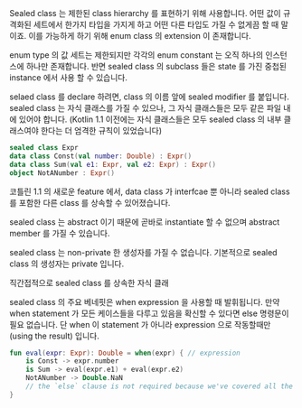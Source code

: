 Sealed class 는 제한된 class hierarchy 를 표현하기 위해 사용합니다. 어떤 값이 규격화된 세트에서 한가지 타입을 가지게 하고 어떤 다른 타입도 가질 수 없게끔 할 때 말이죠. 이를 가능하게 하기 위해 enum class 의 extension 이 존재합니다.

enum type 의 값 세트는 제한되지만 각각의 enum constant 는 오직 하나의 인스턴스에 하나만 존재합니다. 반면 sealed class 의 subclass 들은 state 를 가진 중첩된 instance 에서 사용 할 수 있습니다.

selaed class 를 declare 하려면, class 의 이름 앞에 sealed modifier 를 붙입니다. sealed class 는 자식 클래스를 가질 수 있으나, 그 자식 클래스들은 모두 같은 파일 내에 있어야 합니다. (Kotlin 1.1 이전에는 자식 클래스들은 모두 sealed class 의 내부 클래스여야 한다는 더 엄격한 규칙이 있었습니다)

```kotlin
sealed class Expr
data class Const(val number: Double) : Expr()
data class Sum(val e1: Expr, val e2: Expr) : Expr()
object NotANumber : Expr()
```

코틀린 1.1 의 새로운 feature 에서, data class 가 interfcae 뿐 아니라 sealed class 를 포함한 다른 class 를 상속할 수 있어졌습니다.

sealed class 는 abstract 이기 때문에 곧바로 instantiate 할 수 없으며 abstract member 를 가질 수 있습니다.

sealed class 는 non-private 한 생성자를 가질 수 없습니다. 기본적으로 sealed class 의 생성자는 private 입니다.

직간접적으로 sealed class 를 상속한 자식 클래

sealed class 의 주요 베네핏은 when expression 을 사용할 때 발휘됩니다. 만약 when statement 가 모든 케이스들을 다루고 있음을 확신할 수 있다면 else 명령문이 필요 없습니다. 단 when 이 statement 가 아니라 expression 으로 작동할때만 (using the result) 입니다.

```kotlin
fun eval(expr: Expr): Double = when(expr) { // expression
    is Const -> expr.number
    is Sum -> eval(expr.e1) + eval(expr.e2)
    NotANumber -> Double.NaN
    // the `else` clause is not required because we've covered all the cases
}
```

